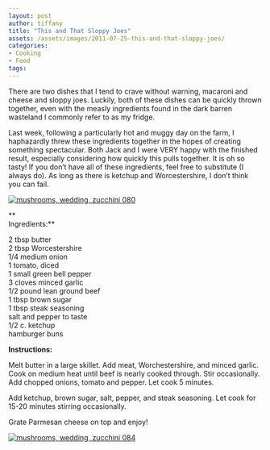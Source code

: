 ```yaml
---
layout: post
author: tiffany
title: "This and That Sloppy Joes"
assets: /assets/images/2011-07-25-this-and-that-sloppy-joes/
categories: 
- Cooking
- Food
tags: 
---
```


There are two dishes that I tend to crave without warning, macaroni and cheese and sloppy joes. Luckily, both of these dishes can be quickly thrown together, even with the measly ingredients found in the dark barren wasteland I commonly refer to as my fridge.

Last week, following a particularly hot and muggy day on the farm, I haphazardly threw these ingredients together in the hopes of creating something spectacular. Both Jack and I were VERY happy with the finished result, especially considering how quickly this pulls together. It is oh so tasty! If you don’t have all of these ingredients, feel free to substitute (I always do). As long as there is ketchup and Worcestershire, I don’t think you can fail.

[![](jekyll_uploads/2011/07/mushrooms-wedding-zucchini-080-575x381.jpg "mushrooms, wedding, zucchini 080")](http://www.sweetpeonies.com/2011/07/this-and-that-sloppy-joes/mushrooms-wedding-zucchini-080/)

**  
Ingredients:**

2 tbsp butter  
2 tbsp Worcestershire  
1/4 medium onion  
1 tomato, diced  
1 small green bell pepper  
3 cloves minced garlic  
1/2 pound lean ground beef  
1 tbsp brown sugar  
1 tbsp steak seasoning  
salt and pepper to taste  
1/2 c. ketchup  
hamburger buns

**Instructions:**

Melt butter in a large skillet. Add meat, Worchestershire, and minced garlic. Cook on medium heat until beef is nearly cooked through. Stir occasionally. Add chopped onions, tomato and pepper. Let cook 5 minutes.

Add ketchup, brown sugar, salt, pepper, and steak seasoning. Let cook for 15-20 minutes stirring occasionally.

Grate Parmesan cheese on top and enjoy!

[![](jekyll_uploads/2011/07/mushrooms-wedding-zucchini-084-575x381.jpg "mushrooms, wedding, zucchini 084")](http://www.sweetpeonies.com/2011/07/this-and-that-sloppy-joes/mushrooms-wedding-zucchini-084/)